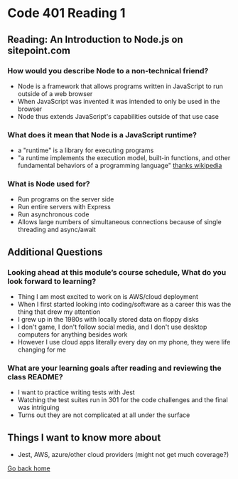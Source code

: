 # Code 401 Reading 1

## Reading: An Introduction to Node.js on sitepoint.com

### How would you describe Node to a non-technical friend?

- Node is a framework that allows programs written in JavaScript to run outside of a web browser
- When JavaScript was invented it was intended to only be used in the browser
- Node thus extends JavaScript's capabilities outside of that use case

### What does it mean that Node is a JavaScript runtime?

- a "runtime" is a library for executing programs
- "a runtime implements the execution model, built-in functions, and other fundamental behaviors of a programming language" [thanks wikipedia](https://en.wikipedia.org/wiki/Runtime_library)

### What is Node used for?

- Run programs on the server side
- Run entire servers with Express
- Run asynchronous code
- Allows large numbers of simultaneous connections because of single threading and async/await

## Additional Questions

### Looking ahead at this module’s course schedule, What do you look forward to learning?

- Thing I am most excited to work on is AWS/cloud deployment
- When I first started looking into coding/software as a career this was the thing that drew my attention
- I grew up in the 1980s with locally stored data on floppy disks
- I don't game, I don't follow social media, and I don't use desktop computers for anything besides work
- However I use cloud apps literally every day on my phone, they were life changing for me

### What are your learning goals after reading and reviewing the class README?

- I want to practice writing tests with Jest
- Watching the test suites run in 301 for the code challenges and the final was intriguing
- Turns out they are not complicated at all under the surface

## Things I want to know more about

- Jest, AWS, azure/other cloud providers (might not get much coverage?)

[Go back home](/reading-notes/)
